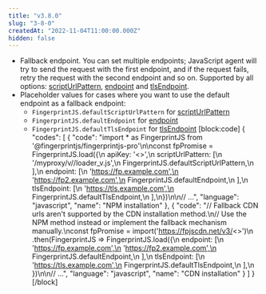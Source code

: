 ```yaml
---
title: "v3.8.0"
slug: "3-8-0"
createdAt: "2022-11-04T11:00:00.000Z"
hidden: false
---
```

- Fallback endpoint. You can set multiple endpoints; JavaScript agent will try to send the request with the first endpoint, and if the request fails, retry the request with the second endpoint and so on. Supported by all options: [scriptUrlPattern](doc:js-agent#scripturlpattern), [endpoint](doc:js-agent#endpoint) and [tlsEndpoint](doc:js-agent#tlsendpoint).
- Placeholder values for cases where you want to use the default endpoint as a fallback endpoint:
    - `FingerprintJS.defaultScriptUrlPattern` for [scriptUrlPattern](doc:js-agent#scripturlpattern)
    - `FingerprintJS.defaultEndpoint` for [endpoint](doc:js-agent#endpoint)
    - `FingerprintJS.defaultTlsEndpoint` for [tlsEndpoint](doc:js-agent#tlsendpoint)
[block:code]
{
  "codes": [
    {
      "code": "import * as FingerprintJS from '@fingerprintjs/fingerprintjs-pro'\n\nconst fpPromise = FingerprintJS.load({\n  apiKey: '<<browserToken>>',\n  scriptUrlPattern: [\n    '/myproxy/v<version>/<apiKey>/loader_v<loaderVersion>.js',\n    FingerprintJS.defaultScriptUrlPattern,\n  ],\n  endpoint: [\n    'https://fp.example.com',\n    'https://fp2.example.com',\n    FingerprintJS.defaultEndpoint,\n  ],\n  tlsEndpoint: [\n    'https://tls.example.com',\n    FingerprintJS.defaultTlsEndpoint,\n  ],\n})\n\n// ...",
      "language": "javascript",
      "name": "NPM installation"
    },
    {
      "code": "// Fallback CDN urls aren't supported by the CDN installation method.\n// Use the NPM method instead or implement the fallback mechanism manually.\nconst fpPromise = import('https://fpjscdn.net/v3/<<browserToken>>')\n  .then(FingerprintJS => FingerprintJS.load({\n    endpoint: [\n      'https://fp.example.com',\n      'https://fp2.example.com',\n      FingerprintJS.defaultEndpoint,\n    ],\n    tlsEndpoint: [\n      'https://tls.example.com',\n      FingerprintJS.defaultTlsEndpoint,\n    ],\n  })\n\n// ...",
      "language": "javascript",
      "name": "CDN installation"
    }
  ]
}
[/block]
